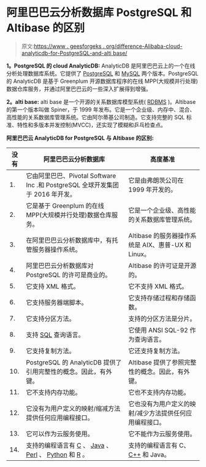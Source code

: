 # 阿里巴巴云分析数据库 PostgreSQL 和 Altibase 的区别

> 原文:[https://www . geesforgeks . org/difference-Alibaba-cloud-analyticdb-for-PostgreSQL-and-alti base/](https://www.geeksforgeeks.org/difference-between-alibaba-cloud-analyticdb-for-postgresql-and-altibase/)

**1。PostgreSQL 的 cloud AnalyticDB:**
AnalyticDB 是阿里巴巴云上的一个在线分析处理数据库系统。它提供了 [PostgreSQL](https://www.geeksforgeeks.org/what-is-postgresql-introduction/) 和 [MySQL](https://www.geeksforgeeks.org/sql-tutorial/#mysql) 两个版本。PostgreSQL 的 AnalyticDB 是基于 Greenplum 开源数据库程序的在线 MPP(大规模并行处理)数据仓库服务，并通过阿里巴巴云的一些深入扩展得到增强。

**2。alti base:**
alti base 是一个开源的关系数据库模型系统( [RDBMS](https://www.geeksforgeeks.org/rdbms-architecture/) )。Altibase 的第一个版本叫做 Spiner，于 1999 年发布。它是一个企业级、内存中、混合、高性能的关系数据库管理系统。它由阿尔蒂基公司制造。它支持完整的 SQL 标准、特性和多版本并发控制(MVCC)，还实现了模糊和乒乓检查点。

**阿里巴巴云 AnalyticDB for PostgreSQL 与 Altibase 的区别:**

<center>

| 没有 | 阿里巴巴云分析数据库 | 高度基准 |
| --- | --- | --- |
| 1. | 它由阿里巴巴、Pivotal Software Inc .和 PostgreSQL 全球开发集团于 2016 年开发。 | 它是由弗朗茨公司在 1999 年开发的。 |
| 2. | 它是基于 Greenplum 的在线 MPP(大规模并行处理)数据仓库服务。 | 它是一个企业级、高性能的关系数据库管理系统。 |
| 3. | 在阿里巴巴云分析数据库中，有托管服务器操作系统。 | Altibase 的服务器操作系统是 AIX、惠普-UX 和 Linux。 |
| 4. | 阿里巴巴云分析数据库对 PostgreSQL 的许可是商业的。 | Altibase 的许可证是开源的。 |
| 5. | 它支持 XML 格式。 | 它不支持 XML 格式。 |
| 6. | 它支持服务器端脚本。 | 它支持存储过程和存储函数。 |
| 7. | 它支持分区方法。 | 支持的分区方法是分片。 |
| 8. | 支持 [SQL](https://www.geeksforgeeks.org/sql-tutorial/) 查询语言。 | 它使用 ANSI SQL-92 作为查询语言。 |
| 9. | 它支持复制方法。 | 它还支持复制方法。 |
| 10. | PostgreSQL 的 AnalyticDB 提供了引用完整性的概念。因此，有外键。 | Altibase 提供了参照完整性的概念。因此，有外键。 |
| 11. | 它不支持内存功能。 | 它也不支持内存功能。 |
| 12. | 它没有为用户定义的映射/缩减方法提供任何应用编程接口。 | 它也没有为用户定义的映射/减少方法提供任何应用编程接口。 |
| 13. | 它可以作为云服务使用。 | 它不能作为云服务使用。 |
| 14. | 支持的编程语言有 [C](https://www.geeksforgeeks.org/c-programming-language/) 、 [Java](https://www.geeksforgeeks.org/java/) 、 [Perl](https://www.geeksforgeeks.org/perl-programming-language/) 、 [Python](https://www.geeksforgeeks.org/python-programming-language/) 和 [R](https://www.geeksforgeeks.org/introduction-to-r-programming-language/) 。 | 支持的编程语言有 C、 [C++](https://www.geeksforgeeks.org/c-plus-plus/) 和 Java。 |

</center>